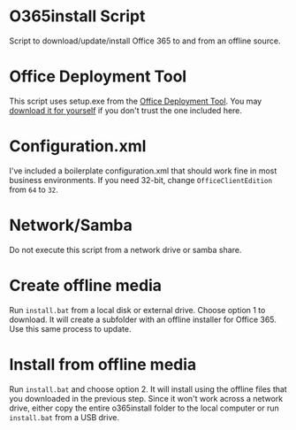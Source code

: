 # O365install Script
Script to download/update/install Office 365 to and from an offline source.

# Office Deployment Tool
This script uses setup.exe from the [Office Deployment Tool](https://docs.microsoft.com/en-us/deployoffice/overview-of-the-office-2016-deployment-tool). You may [download it for yourself](https://www.microsoft.com/en-us/download/details.aspx?id=49117) if you don't trust the one included here.

# Configuration.xml
I've included a boilerplate configuration.xml that should work fine in most business environments. If you need 32-bit, change `OfficeClientEdition` from `64` to `32`.

# Network/Samba
Do not execute this script from a network drive or samba share.

# Create offline media
Run `install.bat` from a local disk or external drive. Choose option 1 to download. It will create a subfolder with an offline installer for Office 365. Use this same process to update.

# Install from offline media
Run `install.bat` and choose option 2. It will install using the offline files that you downloaded in the previous step. Since it won't work across a network drive, either copy the entire o365install folder to the local computer or run `install.bat` from a USB drive.
